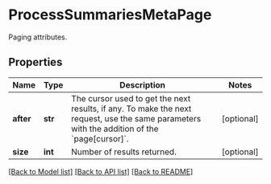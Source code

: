 # ProcessSummariesMetaPage

Paging attributes.

## Properties

| Name      | Type    | Description                                                                                                                                           | Notes      |
| --------- | ------- | ----------------------------------------------------------------------------------------------------------------------------------------------------- | ---------- |
| **after** | **str** | The cursor used to get the next results, if any. To make the next request, use the same parameters with the addition of the &#x60;page[cursor]&#x60;. | [optional] |
| **size**  | **int** | Number of results returned.                                                                                                                           | [optional] |

[[Back to Model list]](README.md#documentation-for-models) [[Back to API list]](README.md#documentation-for-api-endpoints) [[Back to README]](README.md)
